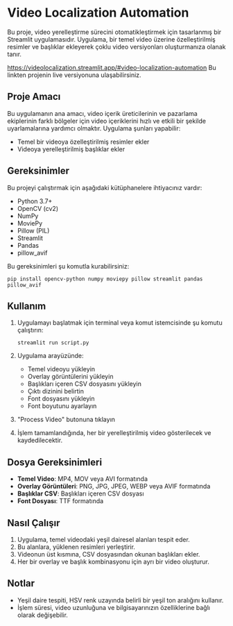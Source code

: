 # Video Localization Automation

Bu proje, video yerelleştirme sürecini otomatikleştirmek için tasarlanmış bir Streamlit uygulamasıdır. Uygulama, bir temel video üzerine özelleştirilmiş resimler ve başlıklar ekleyerek çoklu video versiyonları oluşturmanıza olanak tanır.

https://videolocalization.streamlit.app/#video-localization-automation
Bu linkten projenin live versiyonuna ulaşabilirsiniz.

## Proje Amacı

Bu uygulamanın ana amacı, video içerik üreticilerinin ve pazarlama ekiplerinin farklı bölgeler için video içeriklerini hızlı ve etkili bir şekilde uyarlamalarına yardımcı olmaktır. Uygulama şunları yapabilir:

- Temel bir videoya özelleştirilmiş resimler ekler
- Videoya yerelleştirilmiş başlıklar ekler

## Gereksinimler

Bu projeyi çalıştırmak için aşağıdaki kütüphanelere ihtiyacınız vardır:

- Python 3.7+
- OpenCV (cv2)
- NumPy
- MoviePy
- Pillow (PIL)
- Streamlit
- Pandas
- pillow_avif

Bu gereksinimleri şu komutla kurabilirsiniz:

```
pip install opencv-python numpy moviepy pillow streamlit pandas pillow_avif
```

## Kullanım

1. Uygulamayı başlatmak için terminal veya komut istemcisinde şu komutu çalıştırın:

   ```
   streamlit run script.py
   ```

2. Uygulama arayüzünde:
   - Temel videoyu yükleyin
   - Overlay görüntülerini yükleyin
   - Başlıkları içeren CSV dosyasını yükleyin
   - Çıktı dizinini belirtin
   - Font dosyasını yükleyin
   - Font boyutunu ayarlayın

3. "Process Video" butonuna tıklayın

4. İşlem tamamlandığında, her bir yerelleştirilmiş video gösterilecek ve kaydedilecektir.

## Dosya Gereksinimleri

- **Temel Video**: MP4, MOV veya AVI formatında
- **Overlay Görüntüleri**: PNG, JPG, JPEG, WEBP veya AVIF formatında
- **Başlıklar CSV**: Başlıkları içeren CSV dosyası
- **Font Dosyası**: TTF formatında

## Nasıl Çalışır

1. Uygulama, temel videodaki yeşil dairesel alanları tespit eder.
2. Bu alanlara, yüklenen resimleri yerleştirir.
3. Videonun üst kısmına, CSV dosyasından okunan başlıkları ekler.
4. Her bir overlay ve başlık kombinasyonu için ayrı bir video oluşturur.

## Notlar

- Yeşil daire tespiti, HSV renk uzayında belirli bir yeşil ton aralığını kullanır.
- İşlem süresi, video uzunluğuna ve bilgisayarınızın özelliklerine bağlı olarak değişebilir.